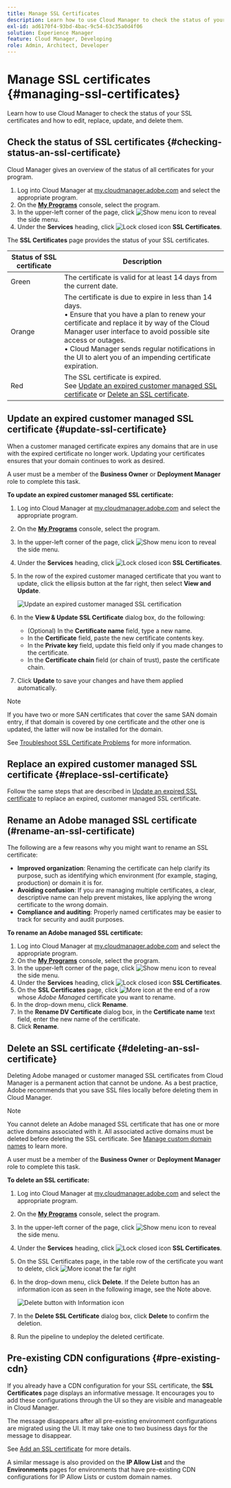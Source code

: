 ```yaml
---
title: Manage SSL Certificates
description: Learn how to use Cloud Manager to check the status of your SSL certificates and how to edit, replace, update, and delete them.
exl-id: ad6170f4-93bd-4bac-9c54-63c35a0d4f06
solution: Experience Manager
feature: Cloud Manager, Developing
role: Admin, Architect, Developer
---
```


# Manage SSL certificates {#managing-ssl-certificates}

Learn how to use Cloud Manager to check the status of your SSL certificates and how to edit, replace, update, and delete them.

## Check the status of SSL certificates {#checking-status-an-ssl-certificate}

Cloud Manager gives an overview of the status of all certificates for your program.

1. Log into Cloud Manager at [my.cloudmanager.adobe.com](https://my.cloudmanager.adobe.com/) and select the appropriate program.
1. On the **[My Programs](/help/implementing/cloud-manager/navigation.md#my-programs)** console, select the program.
1. In the upper-left corner of the page, click ![Show menu icon](https://spectrum.adobe.com/static/icons/workflow_18/Smock_ShowMenu_18_N.svg) to reveal the side menu. 
1. Under the **Services** heading, click ![Lock closed icon](https://spectrum.adobe.com/static/icons/workflow_18/Smock_LockClosed_18_N.svg) **SSL Certificates**. 

The **SSL Certificates** page provides the status of your SSL certificates.

| Status of SSL certificate | Description |
| --- | --- |
| Green  | The certificate is valid for at least 14 days from the current date.  |
| Orange  | The certificate is due to expire in less than 14 days.<br>&bull; Ensure that you have a plan to renew your certificate and replace it by way of the Cloud Manager user interface to avoid possible site access or outages.<br>&bull; Cloud Manager sends regular notifications in the UI to alert you of an impending certificate expiration. |
| Red | The SSL certificate is expired.<br>See [Update an expired customer managed SSL certificate](#update-ssl-certificate) or [Delete an SSL certificate](#deleting-an-ssl-certificate). |

## Update an expired customer managed SSL certificate {#update-ssl-certificate}

When a customer managed certificate expires any domains that are in use with the expired certificate no longer work. Updating your certificates ensures that your domain continues to work as desired.

A user must be a member of the **Business Owner** or **Deployment Manager** role to complete this task.

**To update an expired customer managed SSL certificate:**

1. Log into Cloud Manager at [my.cloudmanager.adobe.com](https://my.cloudmanager.adobe.com/) and select the appropriate program.
1. On the **[My Programs](/help/implementing/cloud-manager/navigation.md#my-programs)** console, select the program.
1. In the upper-left corner of the page, click ![Show menu icon](https://spectrum.adobe.com/static/icons/workflow_18/Smock_ShowMenu_18_N.svg) to reveal the side menu. 
1. Under the **Services** heading, click ![Lock closed icon](https://spectrum.adobe.com/static/icons/workflow_18/Smock_LockClosed_18_N.svg) **SSL Certificates**. 
1. In the row of the expired customer managed certificate that you want to update, click the ellipsis button at the far right, then select **View and Update**.

   ![Update an expired customer managed SSL certification](/help/implementing/cloud-manager/assets/ssl/ssl-cert-update.png)

1. In the **View & Update SSL Certificate** dialog box, do the following:

    * (Optional) In the **Certificate name** field, type a new name. 
    * In the **Certificate** field, paste the new certificate contents key.
    * In the **Private key** field, update this field only if you made changes to the certificate.
    * In the **Certificate chain** field (or chain of trust), paste the certificate chain.

1. Click **Update** to save your changes and have them applied automatically.

>[!NOTE]
>
>If you have two or more SAN certificates that cover the same SAN domain entry, if that domain is covered by one certificate and the other one is updated, the latter will now be installed for the domain.
>
>See [Troubleshoot SSL Certificate Problems](/help/implementing/cloud-manager/managing-ssl-certifications/troubleshoot-ssl-cert.md#wrong-san-cert) for more information.

## Replace an expired customer managed SSL certificate {#replace-ssl-certificate}

Follow the same steps that are described in [Update an expired SSL certificate](#update-ssl-certificate) to replace an expired, customer managed SSL certificate.

## Rename an Adobe managed SSL certificate (#rename-an-ssl-certificate)

The following are a few reasons why you might want to rename an SSL certificate:

* **Improved organization**: Renaming the certificate can help clarify its purpose, such as identifying which environment (for example, staging, production) or domain it is for.
* **Avoiding confusion**: If you are managing multiple certificates, a clear, descriptive name can help prevent mistakes, like applying the wrong certificate to the wrong domain.
* **Compliance and auditing**: Properly named certificates may be easier to track for security and audit purposes.

**To rename an Adobe managed SSL certificate:**

1. Log into Cloud Manager at [my.cloudmanager.adobe.com](https://my.cloudmanager.adobe.com/) and select the appropriate program.
1. On the **[My Programs](/help/implementing/cloud-manager/navigation.md#my-programs)** console, select the program.
1. In the upper-left corner of the page, click ![Show menu icon](https://spectrum.adobe.com/static/icons/workflow_18/Smock_ShowMenu_18_N.svg) to reveal the side menu. 
1. Under the **Services** heading, click ![Lock closed icon](https://spectrum.adobe.com/static/icons/workflow_18/Smock_LockClosed_18_N.svg) **SSL Certificates**. 
1. On the **SSL Certificates** page, click ![More icon](https://spectrum.adobe.com/static/icons/workflow_18/Smock_More_18_N.svg) at the end of a row whose *Adobe Managed* certificate you want to rename. 
1. In the drop-down menu, click **Rename**.
1. In the **Rename DV Certificate** dialog box, in the **Certificate name** text field, enter the new name of the certificate.
1. Click **Rename**.

## Delete an SSL certificate {#deleting-an-ssl-certificate}

Deleting Adobe managed or customer managed SSL certificates from Cloud Manager is a permanent action that cannot be undone. As a best practice, Adobe recommends that you save SSL files locally before deleting them in Cloud Manager.

>[!NOTE]
>
>You cannot delete an Adobe managed SSL certificate that has one or more active domains associated with it. All associated active domains must be deleted before deleting the SSL certificate. See [Manage custom domain names](/help/implementing/cloud-manager/custom-domain-names/managing-custom-domain-names.md) to learn more.

A user must be a member of the **Business Owner** or **Deployment Manager** role to complete this task.

**To delete an SSL certificate:**

1. Log into Cloud Manager at [my.cloudmanager.adobe.com](https://my.cloudmanager.adobe.com/) and select the appropriate program.
1. On the **[My Programs](/help/implementing/cloud-manager/navigation.md#my-programs)** console, select the program.
1. In the upper-left corner of the page, click ![Show menu icon](https://spectrum.adobe.com/static/icons/workflow_18/Smock_ShowMenu_18_N.svg) to reveal the side menu. 
1. Under the **Services** heading, click ![Lock closed icon](https://spectrum.adobe.com/static/icons/workflow_18/Smock_LockClosed_18_N.svg) **SSL Certificates**. 
1. On the SSL Certificates page, in the table row of the certificate you want to delete, click ![More icon](https://spectrum.adobe.com/static/icons/workflow_18/Smock_More_18_N.svg)at the far right
1. In the drop-down menu, click **Delete**.
   If the Delete button has an information icon as seen in the following image, see the Note above.

   ![Delete button with Information icon](/help/implementing/cloud-manager/assets/ssl/ssl-cert-delete-infoicon.png)

1. In the **Delete SSL Certificate** dialog box, click **Delete** to confirm the deletion.
1. Run the pipeline to undeploy the deleted certificate.

## Pre-existing CDN configurations {#pre-existing-cdn}

If you already have a CDN configuration for your SSL certificate, the **SSL Certificates** page displays an informative message. It encourages you to add these configurations through the UI so they are visible and manageable in Cloud Manager.

The message disappears after all pre-existing environment configurations are migrated using the UI. It may take one to two business days for the message to disappear.

See [Add an SSL certificate](/help/implementing/cloud-manager/managing-ssl-certifications/add-ssl-certificate.md) for more details.

A similar message is also provided on the **IP Allow List** and the **Environments** pages for environments that have pre-existing CDN configurations for IP Allow Lists or custom domain names.
